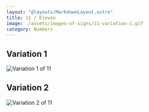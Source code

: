 ```yaml
---
layout: "@layouts/MarkdownLayout.astro"
title: 11 / Eleven
image: ./assets/images-of-signs/11-variation-1.gif
category: Numbers
---
```


## Variation 1

![Variation 1 of 11](@signs/11-variation-1.gif)

## Variation 2

![Variation 2 of 11](@signs/11-variation-2.gif)
